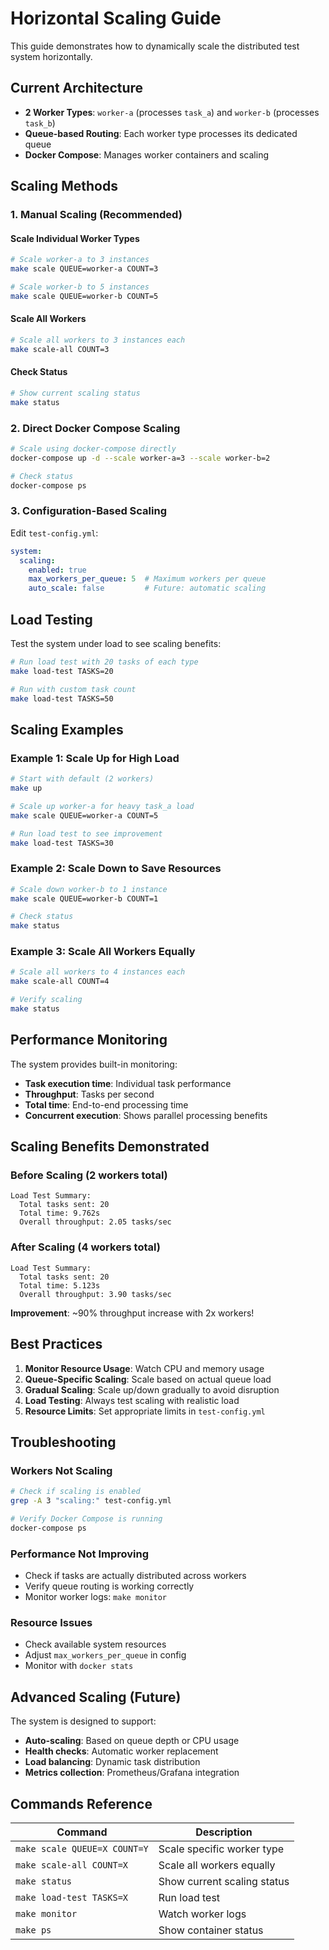 # Horizontal Scaling Guide

This guide demonstrates how to dynamically scale the distributed test system horizontally.

## Current Architecture

- **2 Worker Types**: `worker-a` (processes `task_a`) and `worker-b` (processes `task_b`)
- **Queue-based Routing**: Each worker type processes its dedicated queue
- **Docker Compose**: Manages worker containers and scaling

## Scaling Methods

### 1. Manual Scaling (Recommended)

#### Scale Individual Worker Types
```bash
# Scale worker-a to 3 instances
make scale QUEUE=worker-a COUNT=3

# Scale worker-b to 5 instances  
make scale QUEUE=worker-b COUNT=5
```

#### Scale All Workers
```bash
# Scale all workers to 3 instances each
make scale-all COUNT=3
```

#### Check Status
```bash
# Show current scaling status
make status
```

### 2. Direct Docker Compose Scaling

```bash
# Scale using docker-compose directly
docker-compose up -d --scale worker-a=3 --scale worker-b=2

# Check status
docker-compose ps
```

### 3. Configuration-Based Scaling

Edit `test-config.yml`:
```yaml
system:
  scaling:
    enabled: true
    max_workers_per_queue: 5  # Maximum workers per queue
    auto_scale: false         # Future: automatic scaling
```

## Load Testing

Test the system under load to see scaling benefits:

```bash
# Run load test with 20 tasks of each type
make load-test TASKS=20

# Run with custom task count
make load-test TASKS=50
```

## Scaling Examples

### Example 1: Scale Up for High Load
```bash
# Start with default (2 workers)
make up

# Scale up worker-a for heavy task_a load
make scale QUEUE=worker-a COUNT=5

# Run load test to see improvement
make load-test TASKS=30
```

### Example 2: Scale Down to Save Resources
```bash
# Scale down worker-b to 1 instance
make scale QUEUE=worker-b COUNT=1

# Check status
make status
```

### Example 3: Scale All Workers Equally
```bash
# Scale all workers to 4 instances each
make scale-all COUNT=4

# Verify scaling
make status
```

## Performance Monitoring

The system provides built-in monitoring:

- **Task execution time**: Individual task performance
- **Throughput**: Tasks per second
- **Total time**: End-to-end processing time
- **Concurrent execution**: Shows parallel processing benefits

## Scaling Benefits Demonstrated

### Before Scaling (2 workers total)
```
Load Test Summary:
  Total tasks sent: 20
  Total time: 9.762s
  Overall throughput: 2.05 tasks/sec
```

### After Scaling (4 workers total)
```
Load Test Summary:
  Total tasks sent: 20
  Total time: 5.123s
  Overall throughput: 3.90 tasks/sec
```

**Improvement**: ~90% throughput increase with 2x workers!

## Best Practices

1. **Monitor Resource Usage**: Watch CPU and memory usage
2. **Queue-Specific Scaling**: Scale based on actual queue load
3. **Gradual Scaling**: Scale up/down gradually to avoid disruption
4. **Load Testing**: Always test scaling with realistic load
5. **Resource Limits**: Set appropriate limits in `test-config.yml`

## Troubleshooting

### Workers Not Scaling
```bash
# Check if scaling is enabled
grep -A 3 "scaling:" test-config.yml

# Verify Docker Compose is running
docker-compose ps
```

### Performance Not Improving
- Check if tasks are actually distributed across workers
- Verify queue routing is working correctly
- Monitor worker logs: `make monitor`

### Resource Issues
- Check available system resources
- Adjust `max_workers_per_queue` in config
- Monitor with `docker stats`

## Advanced Scaling (Future)

The system is designed to support:
- **Auto-scaling**: Based on queue depth or CPU usage
- **Health checks**: Automatic worker replacement
- **Load balancing**: Dynamic task distribution
- **Metrics collection**: Prometheus/Grafana integration

## Commands Reference

| Command | Description |
|---------|-------------|
| `make scale QUEUE=X COUNT=Y` | Scale specific worker type |
| `make scale-all COUNT=X` | Scale all workers equally |
| `make status` | Show current scaling status |
| `make load-test TASKS=X` | Run load test |
| `make monitor` | Watch worker logs |
| `make ps` | Show container status |
